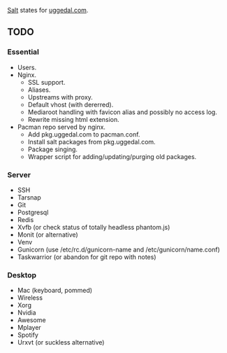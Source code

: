 [Salt][s] states for [uggedal.com][u].

TODO
----

### Essential

* Users.
* Nginx.
  - SSL support.
  - Aliases.
  - Upstreams with proxy.
  - Default vhost (with dererred).
  - Mediaroot handling with favicon alias and possibly no access log.
  - Rewrite missing html extension.
* Pacman repo served by nginx.
  - Add pkg.uggedal.com to pacman.conf.
  - Install salt packages from pkg.uggedal.com.
  - Package singing.
  - Wrapper script for adding/updating/purging old packages.

### Server

* SSH
* Tarsnap
* Git
* Postgresql
* Redis
* Xvfb (or check status of totally headless phantom.js)
* Monit (or alternative)
* Venv
* Gunicorn (use /etc/rc.d/gunicorn-name and /etc/gunicorn/name.conf)
* Taskwarrior (or abandon for git repo with notes)

### Desktop

* Mac (keyboard, pommed)
* Wireless
* Xorg
* Nvidia
* Awesome
* Mplayer
* Spotify
* Urxvt (or suckless alternative)

[s]: http://saltstack.org
[u]: http://uggedal.com
